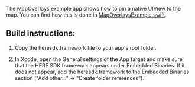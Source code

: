 The MapOverlays example app shows how to pin a native UIView to the map. You can find how this is done in [MapOverlaysExample.swift](MapOverlaysExample.swift).

Build instructions:
-------------------

1) Copy the heresdk.framework file to your app's root folder.

2) In Xcode, open the General settings of the App target and make sure that the HERE SDK framework appears under Embedded Binaries. If it does not appear, add the heresdk.framework to the Embedded Binaries section ("Add other..." -> "Create folder references").
